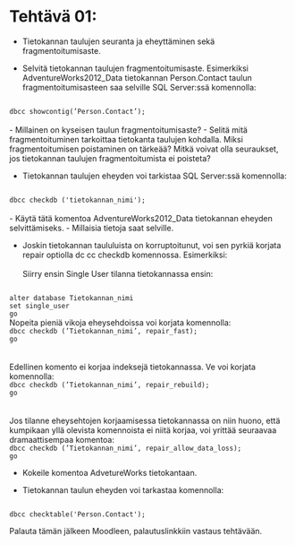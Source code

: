 # Tehtävä 01:

- Tietokannan taulujen seuranta ja eheyttäminen sekä fragmentoitumisaste.

- Selvitä tietokannan taulujen fragmentoitumisaste. Esimerkiksi AdventureWorks2012_Data tietokannan Person.Contact taulun fragmentoitumisasteen saa selville SQL Server:ssä komennolla:<br>
<code>
dbcc showcontig(’Person.Contact’);
</code>
<br>
- Millainen on kyseisen taulun fragmentoitumisaste?
- Selitä mitä fragmentoituminen tarkoittaa tietokanta taulujen kohdalla. Miksi fragmentoitumisen poistaminen on tärkeää? Mitkä voivat olla seuraukset, jos tietokannan taulujen fragmentoitumista ei poisteta?

- Tietokannan taulujen eheyden voi tarkistaa SQL Server:ssä komennolla:<br>

<code>
dbcc checkdb ('tietokannan_nimi');
</code>
<br>
- Käytä tätä komentoa AdventureWorks2012_Data tietokannan eheyden selvittämiseks.
- Millaisia tietoja saat selville.

- Joskin tietokannan taululuista on korruptoitunut, voi sen pyrkiä korjata repair optiolla dc cc checkdb komennossa. Esimerkiksi:
<br><br>
Siirry ensin Single User tilanna tietokannassa ensin:
<code>
alter database Tietokannan_nimi
set single_user
go
</code>
Nopeita pieniä vikoja eheysehdoissa voi korjata komennolla:
<code>
dbcc checkdb (’Tietokannan_nimi’, repair_fast);
go
</code>
<br><br>
Edellinen komento ei korjaa indeksejä tietokannassa. Ve voi korjata komennolla:
<code>
dbcc checkdb (’Tietokannan_nimi’, repair_rebuild);
go
</code>
<br><br>
Jos tilanne eheysehtojen korjaamisessa tietokannassa on niin huono, että kumpikaan yllä olevista komennoista ei niitä korjaa, voi yrittää seuraavaa dramaattisempaa komentoa:

<code>
dbcc checkdb (’Tietokannan_nimi’, repair_allow_data_loss);
go
</code>

- Kokeile komentoa AdvetureWorks tietokantaan.

- Tietokannan taulun eheyden voi tarkastaa komennolla:
<code>
dbcc checktable('Person.Contact');
</code>

Palauta tämän jälkeen Moodleen, palautuslinkkiin  vastaus tehtävään.
